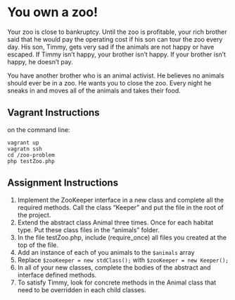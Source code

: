 # You own a zoo! 

Your zoo is close to bankruptcy. Until the zoo is profitable, your rich brother said that he would pay the operating cost if his son can tour the zoo every day. His son, Timmy, gets very sad if the animals are not happy or have escaped. If Timmy isn’t happy, your brother isn’t happy. If your brother isn’t happy, he doesn’t pay.

You have another brother who is an animal activist. He believes no animals should ever be in a zoo. He wants you to close the zoo. Every night he sneaks in and moves all of the animals and takes their food.

## Vagrant Instructions
on the command line:
```
vagrant up
vagratn ssh
cd /zoo-problem
php testZoo.php
```
## Assignment Instructions
1. Implement the ZooKeeper interface in a new class and complete all the required methods. Call the class “Keeper” and put the file in the root of the project.
2. Extend the abstract class Animal three times. Once for each habitat type. Put these class files in the “animals” folder.
3. In the file testZoo.php, include (require_once) all files you created at the top of the file.
4. Add an instance of each of you animals to the `$animals` array
5. Replace `$zooKeeper = new stdClass();` with `$zooKeeper = new Keeper();`
6. In all of your new classes, complete the bodies of the abstract and interface defined methods.
7. To satisfy Timmy, look for concrete methods in the Animal class that need to be overridden in each child classes.  
